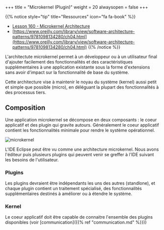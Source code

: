 +++
title = "Microkernel (Plugin)"
weight = 20
alwaysopen = false
+++

{{% notice style="tip" title="Ressources" icon="fa fa-book" %}}
- [Lesson 160 - Microkernel Architecture](https://www.youtube.com/watch?v=rDDsP1hqKa4)
- [https://www.oreilly.com/library/view/software-architecture-patterns/9781098134280/ch04.html](https://www.oreilly.com/library/view/software-architecture-patterns/9781098134280/ch04.html)
{{% /notice %}}

L'architectute microkernel permet à un développeur ou à un utilisateur final d'ajouter facilement des fonctionnalités et des caractéristiques supplémentaires à une application existante sous la forme d'extensions sans avoir d'impact sur la fonctionnalité de base du système.

Cette architecture vise à maintenir le noyau du système (kernel) aussi petit et simple que possible (micro), en déléguant la plupart des fonctionnalités à des processus tiers.

## Composition
Une application microkernel se décompose en deux composants : le coeur applicatif et des plugin qui gravite autours. Généralement le coeur applicatif contient les fonctionnalités minimale pour rendre le système opérationnel. 

![microkernel](https://www.oreilly.com/api/v2/epubs/9781098134280/files/assets/sap2_0401.png?width=30pc)

L'IDE Eclipse peut être vu comme une architecture microkernel. Nous avons l'éditeur puis plusieurs plugins qui peuvent venir se greffer à l'IDE suivant les besoins de l'utilisateur.

### Plugins
Les plugins devraient être indépendants les uns des autres (standlone), et chaque plugin contient un traitement spécialisé, des fonctionnalités supplémentaires destinés à améliorer ou à étendre le système.


### Kernel
Le coeur applicatif doit être capable de connaitre l'ensemble des plugins disponibles (voir [communication]({{% ref "communication.md" %}}))

